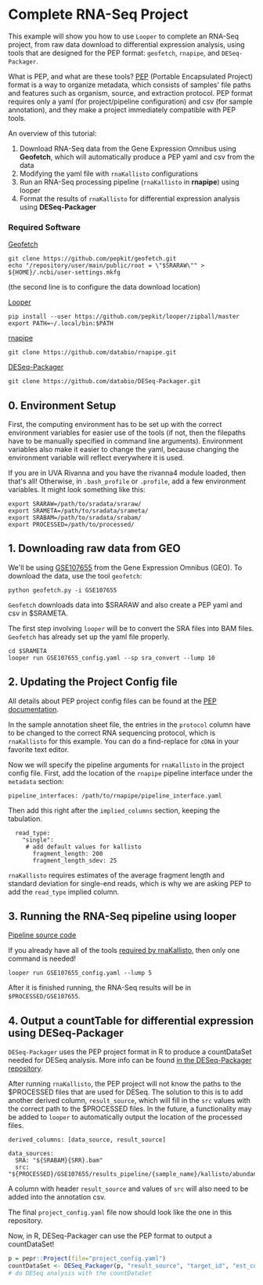 # Complete RNA-Seq Project

This example will show you how to use `Looper` to complete an RNA-Seq project, from raw data download to differential expression analysis, using tools that are designed for the PEP format: `geofetch`, `rnapipe`, and `DESeq-Packager`.

What is PEP, and what are these tools? [PEP](https://pepkit.github.io) (Portable Encapsulated Project) format is a way to organize metadata, which consists of samples' file paths and features such as organism, source, and extraction protocol. PEP format requires only a yaml (for project/pipeline configuration) and csv (for sample annotation), and they make a project immediately compatible with PEP tools. 

An overview of this tutorial:
1. Download RNA-Seq data from the Gene Expression Omnibus using __Geofetch__, which will automatically produce a PEP yaml and csv from the data
2. Modifying the yaml file with `rnaKallisto` configurations
3. Run an RNA-Seq processing pipeline (`rnaKallisto` in __rnapipe__) using looper
4. Format the results of `rnaKallisto` for differential expression analysis using __DESeq-Packager__

### Required Software

[Geofetch](https://github.com/pepkit/geofetch)
```
git clone https://github.com/pepkit/geofetch.git
echo "/repository/user/main/public/root = \"$SRARAW\"" > ${HOME}/.ncbi/user-settings.mkfg
```
(the second line is to configure the data download location)

[Looper](https://looper.readthedocs.io/en/latest/hello-world.html)
```
pip install --user https://github.com/pepkit/looper/zipball/master
export PATH=~/.local/bin:$PATH
```

[rnapipe](https://github.com/databio/rnapipe)
```
git clone https://github.com/databio/rnapipe.git
```

[DESeq-Packager](https://github.com/databio/deseq-packager)
```
git clone https://github.com/databio/DESeq-Packager.git
```

## 0. Environment Setup

First, the computing environment has to be set up with the correct environment variables for easier use of the tools (if not, then the filepaths have to be manually specified in command line arguments). Environment variables also make it easier to change the yaml, because changing the environment variable will reflect everywhere it is used.

If you are in UVA Rivanna and you have the rivanna4 module loaded, then that's all! Otherwise, in `.bash_profile` or `.profile`, add a few environment variables. It might look something like this:

```
export SRARAW=/path/to/sradata/sraraw/
export SRAMETA=/path/to/sradata/srameta/
export SRABAM=/path/to/sradata/srabam/
export PROCESSED=/path/to/processed/
```

## 1. Downloading raw data from GEO

We'll be using [GSE107655](https://www.ncbi.nlm.nih.gov/geo/query/acc.cgi?acc=GSE107655) from the Gene Expression Omnibus (GEO). To download the data, use the tool `geofetch`:
```
python geofetch.py -i GSE107655
```
`Geofetch` downloads data into $SRARAW and also create a PEP yaml and csv in $SRAMETA.

The first step involving `looper` will be to convert the SRA files into BAM files. `Geofetch` has already set up the yaml file properly.
```
cd $SRAMETA
looper run GSE107655_config.yaml --sp sra_convert --lump 10
```

## 2. Updating the Project Config file

All details about PEP project config files can be found at the [PEP documentation](https://pepkit.github.io/docs/home).

In the sample annotation sheet file, the entries in the `protocol` column have to be changed to the correct RNA sequencing protocol, which is `rnaKallisto` for this example. You can do a find-replace for `cDNA` in your favorite text editor.

Now we will specify the pipeline arguments for `rnaKallisto` in the project config file. First, add the location of the `rnapipe` pipeline interface under the `metadata` section:
```
pipeline_interfaces: /path/to/rnapipe/pipeline_interface.yaml
```

Then add this right after the `implied_columns` section, keeping the tabulation.
```
  read_type:
    "single":
     # add default values for kallisto
       fragment_length: 200
       fragment_length_sdev: 25
```
`rnaKallisto` requires estimates of the average fragment length and standard deviation for single-end reads, which is why we are asking PEP to add the `read_type` implied column.


## 3. Running the RNA-Seq pipeline using looper

[Pipeline source code](https://github.com/databio/rnapipe)

If you already have all of the tools [required by rnaKallisto](https://github.com/databio/rnapipe/blob/master/src/rnaKallisto.yaml), then only one command is needed!
```
looper run GSE107655_config.yaml --lump 5
```

After it is finished running, the RNA-Seq results will be in `$PROCESSED/GSE107655`.

## 4. Output a countTable for differential expression using DESeq-Packager

`DESeq-Packager` uses the PEP project format in R to produce a countDataSet needed for DESeq analysis. More info can be found [in the DESeq-Packager repository](https://github.com/databio/DESeq-Packager).

After running `rnaKallisto`, the PEP project will not know the paths to the $PROCESSED files that are used for DESeq. The solution to this is to add another derived column, `result_source`, which will fill in the `src` values with the correct path to the $PROCESSED files.  In the future, a functionality may be added to `looper` to automatically output the location of the processed files.
```
derived_columns: [data_source, result_source]

data_sources:
  SRA: "${SRABAM}{SRR}.bam"
  src: "${PROCESSED}/GSE107655/results_pipeline/{sample_name}/kallisto/abundance.tsv"
```
A column with header `result_source` and values of `src` will also need to be added into the annotation csv.

The final `project_config.yaml` file now should look like the one in this repository.

Now, in R, DESeq-Packager can use the PEP format to output a countDataSet!
```R
p = pepr::Project(file="project_config.yaml")
countDataSet <- DESeq_Packager(p, "result_source", "target_id", "est_counts")
# do DESeq analysis with the countDataSet
```
